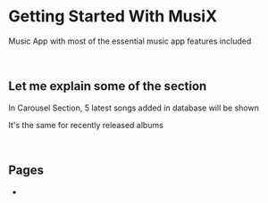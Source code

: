 <h1>Getting Started With MusiX</h1>
<p>Music App with most of the essential music app features included </p>
<br />

<h2>Let me explain some of the section</h2>
<p>In Carousel Section, 5 latest songs added in database will be shown</p>
<p>It's the same for recently released albums</p>
<br />

<h2> Pages </h2>
<ul>
  <li>
    
  </li>
</ul>

